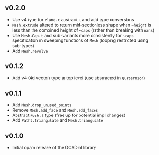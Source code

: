 ## v0.2.0
- Use v4 type for `Plane.t` abstract it and add type conversions
- `Mesh.extrude` altered to return mid-sectionless shape when `~height` is less
  than the combined height of `~caps` (rather than breaking with `nans`)
- Use `Mesh.Cap.t` and sub-variants more consistently for `~caps` specification in
  sweeping functions of `Mesh` (looping restricted using sub-types)
- Add `Mesh.revolve`

## v0.1.2
- Add v4 (4d vector) type at top level (use abstracted in `Quaternion`)

## v0.1.1
- Add `Mesh.drop_unused_points`
- Remove `Mesh.add_face` and `Mesh.add_faces`
- Abstract `Mesh.t` type (free up for potential impl changes)
- Add `Path2.triangulate` and `Mesh.triangulate`

## v0.1.0

- Initial opam release of the OCADml library
